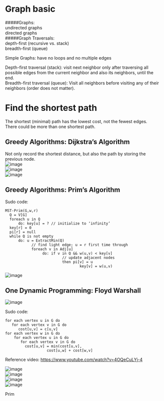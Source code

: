 # Graph basic
#####Graphs:  
undirected graphs  
directed graphs   
#####Graph Traversals:  
depth-first (recursive vs. stack)  
breadth-first (queue)  

Simple Graphs: have no loops and no multiple edges


Depth-first traversal (stack): visit next neighbor only after traversing all possible edges from the current neighbor and also its neighbors, until the end.  
Breadth-first traversal (queue): Visit all neighbors before visiting any of their neighbors (order does not matter).

# Find the shortest path  
The shortest (minimal) path has the lowest cost, not the fewest edges. There could be more than one shortest path.
## Greedy Algorithms: Dijkstra’s Algorithm  
Not only record the shortest distance, but also the path by storing the previous node.   
![image](https://cloud.githubusercontent.com/assets/14355257/19501766/1b4a55ba-9576-11e6-927b-9c02717798bc.png)  
![image](https://cloud.githubusercontent.com/assets/14355257/19501774/1e6a7e00-9576-11e6-8a8e-a062bf77fbbc.png)  
![image](https://cloud.githubusercontent.com/assets/14355257/19501777/218fbb4a-9576-11e6-9c91-c422a2bafdb5.png)  

## Greedy Algorithms: Prim’s Algorithm  
Sudo code:
```
MST-Prim(G,w,r)
  Q = V[G]
  foreach u in Q
      do: key[u] = ? // initialize to ‘infinity’
  key[r] = 0
  pi[r] = null
  while Q is not empty
      do: u = ExtractMin(Q)  
            // find light edge; u = r first time through
            foreach v in Adj[u]
                 do: if v in Q && w(u,v) < key[v] 
                          // update adjacent nodes
                          then pi[v] = u
                                  key[v] = w(u,v)
```
![image](https://cloud.githubusercontent.com/assets/14355257/19501812/64cfeb64-9576-11e6-9760-328aa6fb4fb1.png)    
  
## One Dynamic Programming: Floyd Warshall  

![image](https://cloud.githubusercontent.com/assets/14355257/19502121/9d256e42-9578-11e6-8773-6cb232a891f0.png)

Sudo code:  
```
for each vertex u in G do
   for each vertex v in G do
      cost[u,v] = c[u,v]  
for each vertex w in G do  
    for each vertex u in G do
       for each vertex v in G do
         cost[u,v] = min(cost[u,v],
                   cost[u,w] + cost[w,v]
```

Reference video: https://www.youtube.com/watch?v=4OQeCuLYj-4  

![image](https://cloud.githubusercontent.com/assets/14355257/19501786/35276d4c-9576-11e6-873e-22655f5c723d.png)  
![image](https://cloud.githubusercontent.com/assets/14355257/19501799/4ae8d292-9576-11e6-8719-4b7481b67b91.png)  
![image](https://cloud.githubusercontent.com/assets/14355257/19501801/4ecc6b1c-9576-11e6-8f09-139174a6909c.png)  
![image](https://cloud.githubusercontent.com/assets/14355257/19501808/568fbcbe-9576-11e6-9be2-8d7ba2ef437c.png)  

Prim
